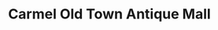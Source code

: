 ---
title: "Carmel Old Town Antique Mall"
url: /carmel/carmel-old-town-antique-mall/
shop: Antiquitäten
---